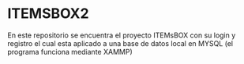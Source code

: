 # ITEMSBOX2
En este repositorio se encuentra el proyecto ITEMsBOX con su login y registro el cual esta aplicado a una base de datos local en MYSQL (el programa funciona mediante XAMMP)
